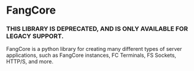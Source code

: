 # FangCore

### THIS LIBRARY IS DEPRECATED, AND IS ONLY AVAILABLE FOR LEGACY SUPPORT. 

FangCore is a python library for creating many different types of server applications, such as FangCore instances, FC Terminals, FS Sockets, HTTP/S, and more.
